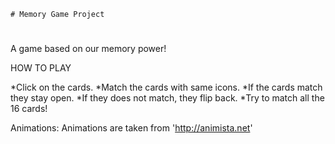 	# Memory Game Project

#


A game based on our memory power!
 
HOW TO PLAY

*Click on the cards.
*Match the cards with same icons.
*If the cards match they stay open.
*If they does not match, they flip back.
*Try to match all the 16 cards!



Animations:
Animations are taken from 'http://animista.net'